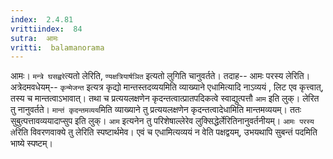 ```yaml
---
index:  2.4.81
vrittiindex:  84
sutra:  आमः
vritti:  balamanorama 
---
```


आमः। `मन्त्रे घसह्वरे`त्यतो लेरिति, `ण्यक्षत्रियार्षञित` इत्यतो लुगिति चानुवर्तते। तदाह-- आमः परस्य लेरिति। अत्रेदमवधेयम्-- `कृन्मेजन्त` इत्यत्र कृद्यो मान्तस्तदव्ययमिति व्याख्याने एधामित्यादि नाऽव्ययं , लिट एव कृत्त्वात्, तस्य च मान्तत्वाऽभावात्। तथा च प्रत्ययलक्षणेन कृदन्तत्वात्प्रातपदिकत्वे स्वाद्युत्पत्तौ `आम` इति लुक्। लेरित तु नानुवर्तते। `मान्तं कृदन्तमव्यय`मिति व्याख्याने तु प्रत्ययलक्षणेन कृदन्तत्वादेधामिति मान्तमव्ययम्। ततः सुबुत्पत्तावव्ययादाप्सुप इति लुक्। `आम` इत्यनेन तु परिशेषाल्लेरेव लुक्सिद्धेर्लेरितिनानुवर्तनीयम्। `आमः परस्य ले`रिति विवरणवाक्ये तु लेरिति स्पष्टार्थमेव। एवं च एधामित्यव्ययं न वेति पक्षद्वयम्, उभयथापि सुबन्तं पदमिति भाष्ये स्पष्टम्। 

